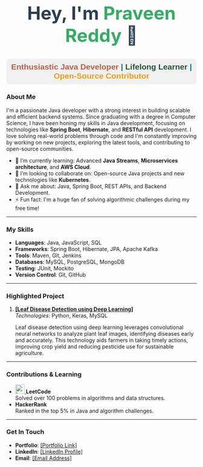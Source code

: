 
<html lang="en">
<head>
    <meta charset="UTF-8">
    <meta name="viewport" content="width=device-width, initial-scale=1.0">
    <link rel="stylesheet" href="https://cdnjs.cloudflare.com/ajax/libs/font-awesome/6.0.0-beta3/css/all.min.css">
    <link rel="stylesheet" href="https://cdn.jsdelivr.net/gh/devicons/devicon@v2.14.0/devicon.min.css">
</head>
<body>
    <h1 style="color: #2C3E50; font-size: 48px; text-align: center; font-weight: bold;">
        Hey, I'm <span style="color: #35ac63;">Praveen Reddy</span> 👋
    </h1>
    <h2 style="color: #007396; background-color: #f0f0f0; padding: 10px; border-radius: 8px; text-align: center; font-weight: bold; font-family: Arial, sans-serif;">
        <span style="color: #c75c44;">Enthusiastic Java Developer</span> | 
        <span style="color: #215737;">Lifelong Learner</span> | 
        <span style="color: #F39C12;">Open-Source Contributor</span>
    </h2>
    <h3>About Me</h3>
    <p>
        I'm a passionate Java developer with a strong interest in building scalable and 
        efficient backend systems. Since graduating with a degree in Computer Science, 
        I have been honing my skills in Java development, focusing on technologies like 
        <strong>Spring Boot</strong>, <strong>Hibernate</strong>, and <strong>RESTful API</strong> development. I love solving real-world problems through code and I'm
        constantly improving by working on new projects, exploring the latest tools, and 
        contributing to open-source communities.
    </p>
    <ul>
        <li>🌱 I’m currently learning: Advanced <strong>Java Streams</strong>, <strong>Microservices architecture</strong>, and <strong>AWS Cloud</strong>.</li>
        <li>👯 I’m looking to collaborate on: Open-source Java projects and new technologies like <strong>Kubernetes</strong>.</li>
        <li>💬 Ask me about: Java, Spring Boot, REST APIs, and Backend Development.</li>
        <li>⚡ Fun fact: I'm a huge fan of solving algorithmic challenges during my free time!</li>
    </ul>
    <hr>
    <h3>My Skills</h3>
    <ul>
        <li><strong><i class="fas fa-code" style="color:#5A9; font-size: 18px;"></i> Languages</strong>:   
            <i class="devicon-java-plain" style="color:#007396; font-size: 24px;"></i> Java, 
            <i class="devicon-javascript-plain" style="color:#F0DB4F; font-size: 24px;"></i> JavaScript, 
            <i class="devicon-sqlite-plain" style="color:#003B57; font-size: 24px;"></i> SQL
        </li>
        <li><strong><i class="fas fa-cubes" style="color:#FF5733; font-size: 18px;"></i> Frameworks</strong>:   
            <i class="devicon-spring-plain" style="color:#6DB33F; font-size: 24px;"></i> Spring Boot, 
            <i class="fas fa-database" style="color:#E74C3C; font-size: 24px;"></i> Hibernate, 
            <i class="fas fa-project-diagram" style="color:#27AE60; font-size: 24px;"></i> JPA, 
            <i class="devicon-apachekafka-original" style="color:#231F20; font-size: 24px;"></i> Apache Kafka
        </li>
        <li><strong><i class="fas fa-tools" style="color:#F39C12; font-size: 18px;"></i> Tools</strong>:   
            <i class="devicon-apache-plain" style="color:#D22128; font-size: 24px;"></i> Maven, 
            <i class="devicon-git-plain" style="color:#F05032; font-size: 24px;"></i> Git, 
            <i class="devicon-jenkins-line" style="color:#D24939; font-size: 24px;"></i> Jenkins
        </li>
        <li><strong><i class="fas fa-database" style="color:#2980B9; font-size: 18px;"></i> Databases</strong>: 
            <i class="devicon-mysql-plain" style="color:#4479A1; font-size: 24px;"></i> MySQL, 
            <i class="devicon-postgresql-plain" style="color:#336791; font-size: 24px;"></i> PostgreSQL, 
            <i class="devicon-mongodb-plain" style="color:#4DB33D; font-size: 24px;"></i> MongoDB
        </li>
        <li><strong><i class="fas fa-vial" style="color:#9B59B6; font-size: 18px;"></i> Testing</strong>: 
            <i class="devicon-java-plain" style="color:#007396; font-size: 24px;"></i> JUnit, 
            <i class="fas fa-check-circle" style="color:#27AE60; font-size: 24px;"></i> Mockito
        </li>
        <li><strong><i class="fas fa-code-branch" style="color:#E67E22; font-size: 18px;"></i> Version Control</strong>: 
            <i class="devicon-git-plain" style="color:#F05032; font-size: 24px;"></i> Git, 
            <i class="devicon-github-original" style="color:#333; font-size: 24px;"></i> GitHub
        </li>
    </ul>
    <hr>
    <h3>Highlighted Project</h3>
    <ol>
        <li>
            <strong><a href="https://github.com/praveenkumarreddy18/leaf-disease-detection">[Leaf Disease Detection using Deep Learning]</a></strong><br>
            <em>Technologies</em>: Python, Keras, MySQL<br>
            <p>Leaf disease detection using deep learning leverages convolutional 
            neural networks to analyze plant leaf images, identifying diseases early and 
            accurately. This technology aids farmers in taking timely actions, 
            improving crop yield and reducing pesticide use for sustainable agriculture.</p>
        </li>
    </ol>
    <hr>
    <h3>Contributions & Learning</h3>
    <ul>
        <li>
            <a href="your_leetcode_profile_link" target="_blank">
                <img src="https://upload.wikimedia.org/wikipedia/commons/1/19/LeetCode_logo_black.png" alt="LeetCode" style="width:24px; height:24px;">
            </a>
            <strong>LeetCode</strong><br>
            Solved over 100 problems in algorithms and data structures.
        </li>
        <li>
            <a href="https://www.hackerrank.com/profile/guddampraveen" target="_blank">
                <i class="fab fa-hackerrank" style="font-size:24px;"></i>
            </a>
            <strong>HackerRank</strong><br>
            Ranked in the top 5% in Java and algorithm challenges.
        </li>
    </ul>
    <hr>
    <h3>Get In Touch</h3>
    <ul>
        <li><strong>Portfolio</strong>: 
            <a href="https://leetcode.com/u/praveenreddy18/" target="_blank">
                <i class="fas fa-link"></i> [Portfolio Link]
            </a>
        </li>
        <li><strong>LinkedIn</strong>: 
            <a href="https://www.linkedin.com/in/praveenreddy4/" target="_blank">
                <i class="fab fa-linkedin"></i> [LinkedIn Profile]
            </a>
        </li>
        <li><strong>Email</strong>: 
            <a href="mailto:guddampraveen@gmail.com">
                <i class="fas fa-envelope"></i> [Email Address]
            </a>
        </li>
    </ul>
</body>
</html>


